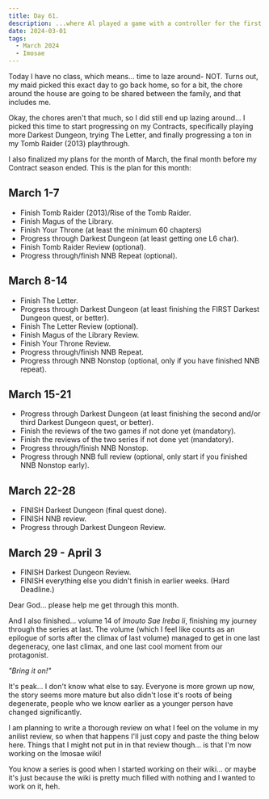 ```yaml
---
title: Day 61.
description: ...where Al played a game with a controller for the first time in a while, and finished the last volume of Imosae Light Novel.
date: 2024-03-01
tags: 
  - March 2024
  - Imosae
---
```


Today I have no class, which means... time to laze around- NOT. Turns out, my maid picked this exact day to go back home, so for a bit, the chore around the house are going to be shared between the family, and that includes me.

Okay, the chores aren't that much, so I did still end up lazing around... I picked this time to start progressing on my Contracts, specifically playing more Darkest Dungeon, trying The Letter, and finally progressing a ton in my Tomb Raider (2013) playthrough.

I also finalized my plans for the month of March, the final month before my Contract season ended. This is the plan for this month:

## March 1-7 
* Finish Tomb Raider (2013)/Rise of the Tomb Raider. 
* Finish Magus of the Library.
* Finish Your Throne (at least the minimum 60 chapters)
* Progress through Darkest Dungeon (at least getting one L6 char).
* Finish Tomb Raider Review (optional). 
* Progress through/finish NNB Repeat (optional).

## March 8-14 
* Finish The Letter. 
* Progress through Darkest Dungeon (at least finishing the FIRST Darkest Dungeon quest, or better). 
* Finish The Letter Review (optional).
* Finish Magus of the Library Review.
* Finish Your Throne Review.
* Progress through/finish NNB Repeat. 
* Progress through NNB Nonstop (optional, only if you have finished NNB repeat).

## March 15-21
* Progress through Darkest Dungeon (at least finishing the second and/or third Darkest Dungeon quest, or better). 
* Finish the reviews of the two games if not done yet (mandatory). 
* Finish the reviews of the two series if not done yet (mandatory).
* Progress through/finish NNB Nonstop. 
* Progress through NNB full review (optional, only start if you finished NNB Nonstop early).

## March 22-28
* FINISH Darkest Dungeon (final quest done).
* FINISH NNB review.
* Progress through Darkest Dungeon Review.

## March 29 - April 3
* FINISH Darkest Dungeon Review.
* FINISH everything else you didn't finish in earlier weeks. (Hard Deadline.)

Dear God... please help me get through this month.

And I also finished... volume 14 of *Imouto Sae Ireba Ii*, finishing my journey through the series at last. The volume (which I feel like counts as an epilogue of sorts after the climax of last volume) managed to get in one last degeneracy, one last climax, and one last cool moment from our protagonist.

*"Bring it on!"*

It's peak... I don't know what else to say. Everyone is more grown up now, the story seems more mature but also didn't lose it's roots of being degenerate, people who we know earlier as a younger person have changed significantly.

I am planning to write a thorough review on what I feel on the volume in my anilist review, so when that happens I'll just copy and paste the thing below here. Things that I might not put in in that review though... is that I'm now working on the Imosae wiki!

You know a series is good when I started working on their wiki... or maybe it's just because the wiki is pretty much filled with nothing and I wanted to work on it, heh.
